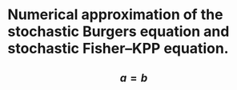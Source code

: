 Numerical approximation of the stochastic Burgers equation and stochastic Fisher–KPP equation.
====================================================
$$
a = b 
$$
----------------------------------------------------------------------------------------------------------
